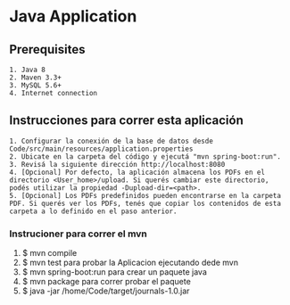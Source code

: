 # Java Application

## Prerequisites

	1. Java 8
	2. Maven 3.3+
	3. MySQL 5.6+
	4. Internet connection
	
	
## Instrucciones para correr esta aplicación

	1. Configurar la conexión de la base de datos desde Code/src/main/resources/application.properties
	2. Ubicate en la carpeta del código y ejecutá "mvn spring-boot:run".
	3. Revisá la siguiente dirección http://localhost:8080
	4. [Opcional] Por defecto, la aplicación almacena los PDFs en el directorio <User_home>/upload. Si querés cambiar este directorio, podés utilizar la propiedad -Dupload-dir=<path>.
	5. [Opcional] Los PDFs predefinidos pueden encontrarse en la carpeta PDF. Si querés ver los PDFs, tenés que copiar los contenidos de esta carpeta a lo definido en el paso anterior.
### Instrucioner para correr el mvn

  1. $ mvn compile
  2. $ mvn test
  para probar la Aplicacion ejecutando dede mvn
  3. $ mvn spring-boot:run
  para crear un paquete java 
  4. $ mvn package
 para correr probar el paquete
  5. $ java -jar /home/Code/target/journals-1.0.jar
